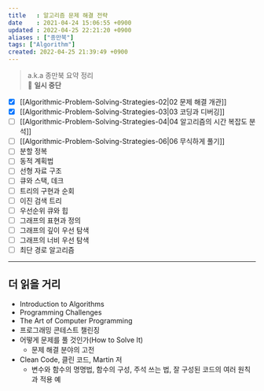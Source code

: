 ```yaml
---
title   : 알고리즘 문제 해결 전략
date    : 2021-04-24 15:06:55 +0900
updated : 2022-04-25 22:21:20 +0900
aliases : ["종만북"]
tags: ["Algorithm"]
created: 2022-04-25 21:39:49 +0900
---
```


> a.k.a 종만북 요약 정리   
> 🚧  **일시 중단**

- [x] [[Algorithmic-Problem-Solving-Strategies-02|02 문제 해결 개관]]
- [x] [[Algorithmic-Problem-Solving-Strategies-03|03 코딩과 디버깅]]
- [ ] [[Algorithmic-Problem-Solving-Strategies-04|04 알고리즘의 시간 복잡도 분석]]
- [ ] [[Algorithmic-Problem-Solving-Strategies-06|06 무식하게 풀기]]
- [ ] 분할 정복
- [ ] 동적 계획법
- [ ] 선형 자료 구조
- [ ] 큐와 스택, 데크
- [ ] 트리의 구현과 순회
- [ ] 이진 검색 트리
- [ ] 우선순위 큐와 힙
- [ ] 그래프의 표현과 정의
- [ ] 그래프의 깊이 우선 탐색
- [ ] 그래프의 너비 우선 탐색
- [ ] 최단 경로 알고리즘   

---
## 더 읽을 거리 
- Introduction to Algorithms 
- Programming Challenges 
- The Art of Computer Programming
- 프로그래밍 콘테스트 챌린징 
- 어떻게 문제를 풀 것인가(How to Solve It) 
	- 문제 해결 분야의 고전 
- Clean Code, 클린 코드, Martin 저 
	- 변수와 함수의 명명법, 함수의 구성, 주석 쓰는 법, 잘 구성된 코드의 여러 원칙과 적용 예  


